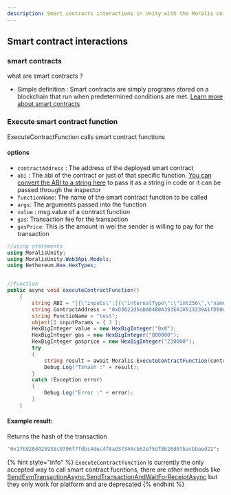 ```yaml
---
description: Smart contracts interactions in Unity with the Moralis Unity SDK.
---
```


## Smart contract interactions

### smart contracts

what are smart contracts ?

- Simple definition : Smart contracts are simply programs stored on a blockchain that run when predetermined conditions are met. [Learn more about smart contracts](https://www.ibm.com/topics/smart-contracts)

### Execute smart contract function

ExecuteContractFunction calls smart contract functions

#### options

- `contractAddress` : The address of the deployed smart contract
- `abi` : The abi of the contract or just of that specific function. [You can convert the ABI to a string here](https://tools.knowledgewalls.com/json-to-string) to pass it as a string in code or it can be passed through the inspector
- `functionName`: The name of the smart contract function to be called
- `args`: The arguments passed into the function
- `value` : msg.value of a contract function
- `gas`: Transaction fee for the transaction
- `gasPrice`: This is the amount in wei the sender is willing to pay for the transaction

```csharp
//using statements
using MoralisUnity;
using MoralisUnity.Web3Api.Models;
using Nethereum.Hex.HexTypes;


//function
public async void executeContractFunction()
    {
        string ABI = "[{\"inputs\":[{\"internalType\":\"int256\",\"name\":\"p\",\"type\":\"int256\"}],\"name\":\"test\",\"outputs\":[],\"stateMutability\":\"nonpayable\",\"type\":\"function\"}]"; ;
        string ContractAddress = "0xD3622d5eDA04B0A393EA10513239A1fD50A61B65";
        string FunctioName = "test";
        object[] inputParams = { 3 };
        HexBigInteger value = new HexBigInteger("0x0");
        HexBigInteger gas = new HexBigInteger("800000");
        HexBigInteger gasprice = new HexBigInteger("230000");
        try
        {
            string result = await Moralis.ExecuteContractFunction(contractAddress: ContractAddress, abi: ABI, functionName: FunctioName, args: inputParams, value: value, gas: gas, gasPrice: gasprice);
            Debug.Log("Txhash :" + result);
        }
        catch (Exception error)
        {
            Debug.Log("Error :" + error);
        }
    }
```

#### Example result:

Returns the hash of the transaction

```javascript
"0x17b920d425938c0796f7fdbc4dec4f8ad37344cb62ef5df8b20d07bacbbaed22";
```

{% hint style="info" %}
`ExecuteContractFunction` is currently the only accepted way to call smart contract fucntions, there are other methods like [SendEvmTransactionAsync](https://github.com/MoralisWeb3/web3-unity-sdk/blob/main/Runtime/Core/Moralis.cs#L835),[SendTransactionAndWaitForReceiptAsync](https://github.com/MoralisWeb3/web3-unity-sdk/blob/main/Runtime/Core/Moralis.cs#L876) but they only work for platform and are deprecated
{% endhint %}
